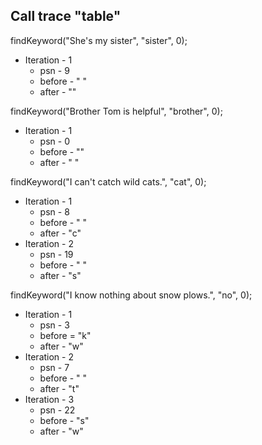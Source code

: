 ## Call trace "table"
findKeyword("She's my sister", "sister", 0);
* Iteration - 1
    * psn - 9
    * before - " "
    * after - ""  

findKeyword("Brother Tom is helpful", "brother", 0);
* Iteration - 1
    * psn - 0
    * before - ""
    * after - " "  

findKeyword("I can't catch wild cats.", "cat", 0);
* Iteration - 1
    * psn - 8
    * before - " "
    * after - "c"
* Iteration - 2
    * psn - 19
    * before - " "
    * after - "s"  

findKeyword("I know nothing about snow plows.", "no", 0);
* Iteration - 1
    * psn - 3
    * before = "k"
    * after - "w"
* Iteration - 2
    * psn - 7
    * before - " "
    * after - "t"
* Iteration - 3
    * psn - 22
    * before - "s"
    * after - "w"